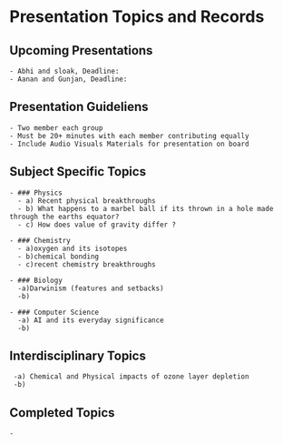 # Presentation Topics and Records


## Upcoming Presentations
    - Abhi and sloak, Deadline:
    - Aanan and Gunjan, Deadline:

## Presentation Guideliens 
    - Two member each group
    - Must be 20+ minutes with each member contributing equally
    - Include Audio Visuals Materials for presentation on board


## Subject Specific Topics

    - ### Physics
      - a) Recent physical breakthroughs
      - b) What happens to a marbel ball if its thrown in a hole made through the earths equator?
      - c) How does value of gravity differ ?

    - ### Chemistry
      - a)oxygen and its isotopes
      - b)chemical bonding
      - c)recent chemistry breakthroughs
    
    - ### Biology
      -a)Darwinism (features and setbacks)
      -b)

    - ### Computer Science
      -a) AI and its everyday significance 
      -b)

## Interdisciplinary Topics
    
     -a) Chemical and Physical impacts of ozone layer depletion
     -b) 

## Completed Topics
    - 
